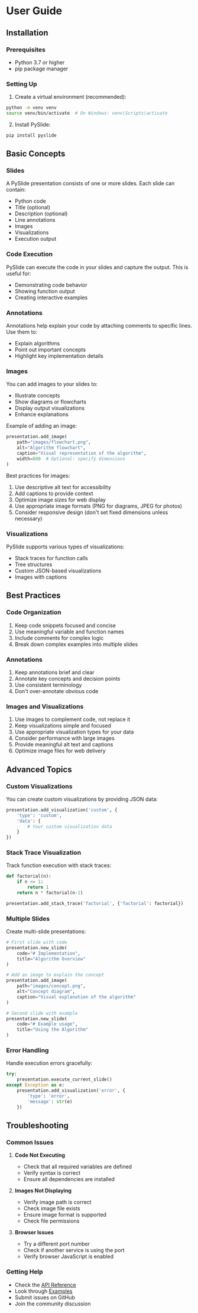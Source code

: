# User Guide

## Installation

### Prerequisites

- Python 3.7 or higher
- pip package manager

### Setting Up

1. Create a virtual environment (recommended):
```bash
python -m venv venv
source venv/bin/activate  # On Windows: venv\Scripts\activate
```

2. Install PySlide:
```bash
pip install pyslide
```

## Basic Concepts

### Slides

A PySlide presentation consists of one or more slides. Each slide can contain:
- Python code
- Title (optional)
- Description (optional)
- Line annotations
- Images
- Visualizations
- Execution output

### Code Execution

PySlide can execute the code in your slides and capture the output. This is useful for:
- Demonstrating code behavior
- Showing function output
- Creating interactive examples

### Annotations

Annotations help explain your code by attaching comments to specific lines. Use them to:
- Explain algorithms
- Point out important concepts
- Highlight key implementation details

### Images

You can add images to your slides to:
- Illustrate concepts
- Show diagrams or flowcharts
- Display output visualizations
- Enhance explanations

Example of adding an image:
```python
presentation.add_image(
    path="images/flowchart.png",
    alt="Algorithm flowchart",
    caption="Visual representation of the algorithm",
    width=800  # Optional: specify dimensions
)
```

Best practices for images:
1. Use descriptive alt text for accessibility
2. Add captions to provide context
3. Optimize image sizes for web display
4. Use appropriate image formats (PNG for diagrams, JPEG for photos)
5. Consider responsive design (don't set fixed dimensions unless necessary)

### Visualizations

PySlide supports various types of visualizations:
- Stack traces for function calls
- Tree structures
- Custom JSON-based visualizations
- Images with captions

## Best Practices

### Code Organization

1. Keep code snippets focused and concise
2. Use meaningful variable and function names
3. Include comments for complex logic
4. Break down complex examples into multiple slides

### Annotations

1. Keep annotations brief and clear
2. Annotate key concepts and decision points
3. Use consistent terminology
4. Don't over-annotate obvious code

### Images and Visualizations

1. Use images to complement code, not replace it
2. Keep visualizations simple and focused
3. Use appropriate visualization types for your data
4. Consider performance with large images
5. Provide meaningful alt text and captions
6. Optimize image files for web delivery

## Advanced Topics

### Custom Visualizations

You can create custom visualizations by providing JSON data:

```python
presentation.add_visualization('custom', {
    'type': 'custom',
    'data': {
        # Your custom visualization data
    }
})
```

### Stack Trace Visualization

Track function execution with stack traces:

```python
def factorial(n):
    if n <= 1:
        return 1
    return n * factorial(n-1)

presentation.add_stack_trace('factorial', {'factorial': factorial})
```

### Multiple Slides

Create multi-slide presentations:

```python
# First slide with code
presentation.new_slide(
    code="# Implementation",
    title="Algorithm Overview"
)

# Add an image to explain the concept
presentation.add_image(
    path="images/concept.png",
    alt="Concept diagram",
    caption="Visual explanation of the algorithm"
)

# Second slide with example
presentation.new_slide(
    code="# Example usage",
    title="Using the Algorithm"
)
```

### Error Handling

Handle execution errors gracefully:

```python
try:
    presentation.execute_current_slide()
except Exception as e:
    presentation.add_visualization('error', {
        'type': 'error',
        'message': str(e)
    })
```

## Troubleshooting

### Common Issues

1. **Code Not Executing**
   - Check that all required variables are defined
   - Verify syntax is correct
   - Ensure all dependencies are installed

2. **Images Not Displaying**
   - Verify image path is correct
   - Check image file exists
   - Ensure image format is supported
   - Check file permissions

3. **Browser Issues**
   - Try a different port number
   - Check if another service is using the port
   - Verify browser JavaScript is enabled

### Getting Help

- Check the [API Reference](../api/index.md)
- Look through [Examples](../examples/index.md)
- Submit issues on GitHub
- Join the community discussion 
